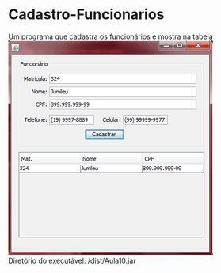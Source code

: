 # Cadastro-Funcionarios
Um programa que cadastra os funcionários e mostra na tabela<br>
![Imagem](image.png)<br>
Diretório do executável: /dist/Aula10.jar


